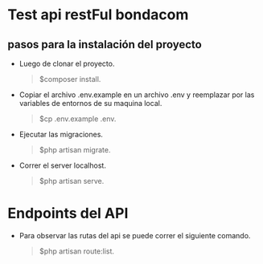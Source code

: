 # Test api restFul bondacom

## pasos para la instalación del proyecto

- Luego de clonar el proyecto.
	> $composer install.

- Copiar el archivo .env.example en un archivo .env y reemplazar por las variables de entornos de su maquina local.
	> $cp .env.example .env.

- Ejecutar las migraciones.

   > $php artisan migrate.

- Correr el server localhost.

   > $php artisan serve.


# Endpoints del API

- Para observar las rutas del api se puede correr el siguiente comando.

   > $php artisan route:list.
